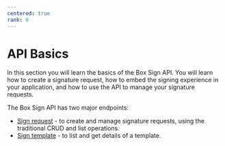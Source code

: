 ```yaml
---
centered: true
rank: 0
---
```


# API Basics

In this section you will learn the basics of the Box Sign API. You will learn 
how to create a signature request, how to embed the signing experience in your 
application, and how to use the API to manage your signature requests.

The Box Sign API has two major endpoints:

- [Sign request](./10-sign-request.md) - to create and manage signature 
requests, using the traditional CRUD and list operations.
- [Sign template](./20-sign-templates.md) - to list and get details of a 
template.
